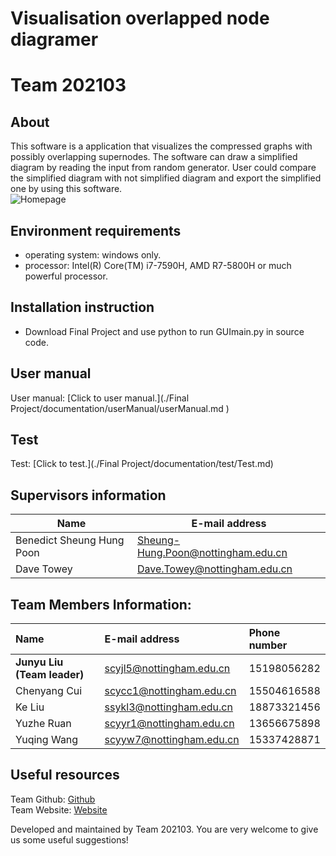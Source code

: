 # Visualisation overlapped node diagramer
# Team 202103

## About
This software is a application that visualizes the compressed graphs with possibly overlapping supernodes. The software can draw a simplified diagram by reading the input from random generator. User could compare the simplified diagram with not simplified diagram and export the simplified one by using this software.  
![Homepage](https://github.com/Junyu-Liu-Nate/GRPTeam202103/blob/main/Final%20Project/documentation/userManual/images/homePage.png) 

## Environment requirements
 - operating system: windows only.
 - processor: Intel(R) Core(TM) i7-7590H, AMD R7-5800H  or much powerful processor.

## Installation instruction
 - Download Final Project and use python to run GUImain.py in source code.

## User manual
User manual: [Click to user manual.](./Final Project/documentation/userManual/userManual.md )

## Test
Test: [Click to test.](./Final Project/documentation/test/Test.md)


## Supervisors information

|  Name   | E-mail address  |
|  ----  | ----  |
| Benedict Sheung Hung Poon  | 	Sheung-Hung.Poon@nottingham.edu.cn |
| Dave Towey | Dave.Towey@nottingham.edu.cn |


## Team Members Information:
| Name | E-mail address | Phone number |
| :-----| :---- | :---- |
| **Junyu Liu (Team leader)** | scyjl5@nottingham.edu.cn | 15198056282 |
| Chenyang Cui | scycc1@nottingham.edu.cn | 15504616588 |
|Ke Liu|ssykl3@nottingham.edu.cn|18873321456|
|Yuzhe Ruan|scyyr1@nottingham.edu.cn|13656675898|
|Yuqing Wang|scyyw7@nottingham.edu.cn|15337428871|

## Useful resources
Team Github: [Github](https://github.com/Junyu-Liu-Nate/GRPTeam202103)  
Team Website: [Website](http://cslinux.nottingham.edu.cn/~Team202103/)  

Developed and maintained by Team 202103. You are very welcome to give us some useful suggestions!



